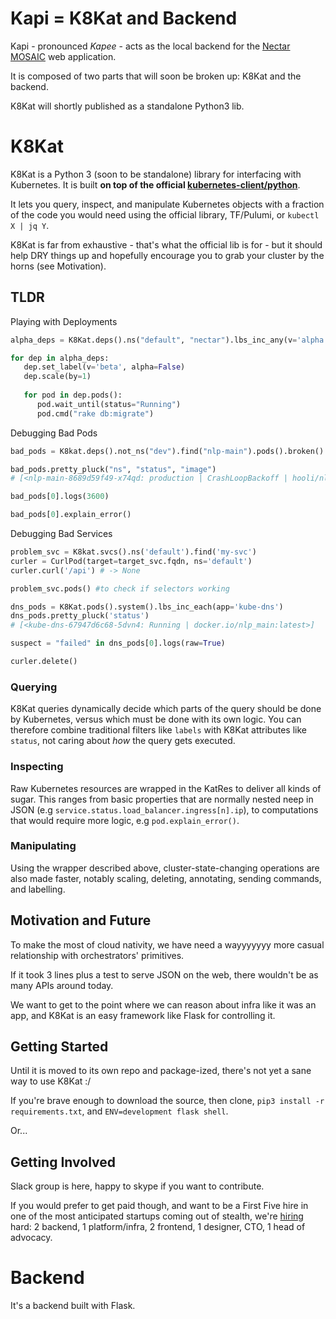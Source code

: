 # Kapi = K8Kat and Backend

Kapi - pronounced *Kapee* - acts as the local backend for the [Nectar MOSAIC](https://github.com/nectar-cs/mosaic) web application.

It is composed of two parts that  will soon be broken up: K8Kat and the backend. 

K8Kat will shortly published as a standalone Python3 lib. 

# K8Kat

K8Kat is a Python 3 (soon to be standalone) library for interfacing with Kubernetes. It is built **on top of the official [kubernetes-client/python](https://github.com/kubernetes-client/python)**.

It lets you query, inspect, and manipulate Kubernetes objects with a fraction of the code you would need using the official library, TF/Pulumi, or `kubectl X | jq Y`. 

K8Kat is far from exhaustive - that's what the official lib is for - but it should help DRY things up and hopefully encourage you to grab your cluster by the horns (see Motivation).

## TLDR

Playing with Deployments
```python
alpha_deps = K8Kat.deps().ns("default", "nectar").lbs_inc_any(v='alpha',alpha=True)

for dep in alpha_deps:
   dep.set_label(v='beta', alpha=False)
   dep.scale(by=1)
   
   for pod in dep.pods():
      pod.wait_until(status="Running")      
      pod.cmd("rake db:migrate")
```


Debugging Bad Pods
```python
bad_pods = K8kat.deps().not_ns("dev").find("nlp-main").pods().broken() 

bad_pods.pretty_pluck("ns", "status", "image")
# [<nlp-main-8689d59f49-x74qd: production | CrashLoopBackoff | hooli/nlp_main:latest>]

bad_pods[0].logs(3600)

bad_pods[0].explain_error()
```


Debugging Bad Services
```python
problem_svc = K8kat.svcs().ns('default').find('my-svc')
curler = CurlPod(target=target_svc.fqdn, ns='default')
curler.curl('/api') # -> None

problem_svc.pods() #to check if selectors working

dns_pods = K8Kat.pods().system().lbs_inc_each(app='kube-dns')
dns_pods.pretty_pluck('status')
# [<kube-dns-67947d6c68-5dvn4: Running | docker.io/nlp_main:latest>]

suspect = "failed" in dns_pods[0].logs(raw=True)

curler.delete()
```


### Querying
K8Kat queries dynamically decide which parts of the query should be done by Kubernetes, versus which must be done with its own logic. You can therefore combine traditional filters like `labels` with K8Kat attributes like `status`, not caring about *how* the query gets executed.

### Inspecting
Raw Kubernetes resources are wrapped in the KatRes to deliver all kinds of sugar. This ranges from basic properties that are normally nested neep in JSON (e.g `service.status.load_balancer.ingress[n].ip`), to computations that would require more logic, e.g `pod.explain_error()`.

### Manipulating
Using the wrapper described above, cluster-state-changing operations are also made faster, notably scaling, deleting, annotating, sending commands, and labelling.

## Motivation and Future

To make the most of cloud nativity, we have need a wayyyyyyy more casual relationship with orchestrators' primitives.

If it took 3 lines plus a test to serve JSON on the web, there wouldn't be as many APIs around today.

We want to get to the point where we can reason about infra like it was an app, and K8Kat is an easy framework like Flask for controlling it.

## Getting Started
Until it is moved to its own repo and package-ized, there's not yet a sane way to use K8Kat :/

If you're brave enough to download the source, then clone, `pip3 install -r requirements.txt`, and `ENV=development flask shell`.

Or...

## Getting Involved

Slack group is here, happy to skype if you want to contribute. 

If you would prefer to get paid though, and want to be a First Five hire in one of the most anticipated startups coming out of stealth, we're [hiring](http://www.codenectar.com/werkwerkwerk) hard: 2 backend, 1 platform/infra, 2 frontend, 1 designer, CTO, 1 head of advocacy.

# Backend

It's a backend built with Flask.

